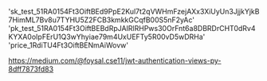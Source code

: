 
'sk_test_51RA0154Ft3OiftBEd9PpE2Kul7t2qVWHmFzejAXx3XiUyUn3JjjkYjkB7HimML7Bv8u7TYHU5Z2FCB3kmkkGCqfB00S5nF2yAc'
'pk_test_51RA0154Ft3OiftBEBdRpJAIRlRHPws30OrFnt6a8DBRDrCHT0dRv4KYXA0oIpFErU1Q3wYhyiae79m4UxUEFTy5R00vD5wDRHa'
'price_1RdiTU4Ft3OiftBENmAiWovw'



https://medium.com/@foysal.cse11/jwt-authentication-views-py-8dff7873fd83

